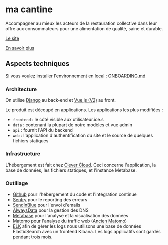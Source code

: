# ma cantine

Accompagner au mieux les acteurs de la restauration collective dans leur offre aux consommateurs pour une alimentation de qualité, saine et durable.

[Le site](https://ma-cantine.agriculture.gouv.fr)

[En savoir plus](https://beta.gouv.fr/startups/ma-cantine-egalim.html)

## Aspects techniques

Si vous voulez installer l'environnement en local : [ONBOARDING.md](./docs/ONBOARDING.md)

### Architecture

On utilise [Django](https://www.djangoproject.com/) au back-end et [Vue.js (V2)](https://v2.vuejs.org/) au front.

Le produit est découpé en applications. Les applications les plus modifiées :

- `frontend` : le côté visible aux utilisateur.ice.s
- `data` : contenant la plupart de notre modèles et vue admin
- `api` : fournit l'API du backend
- `web` : l'application d'authentification du site et le source de quelques fichiers statiques

### Infrastructure

L’hébergement est fait chez [Clever Cloud](https://www.clever-cloud.com/). Ceci concerne l'application, la base de données, les fichiers statiques, et l'instance Metabase.

### Outillage

- [Github](https://github.com/) pour l'hébergement du code et l'intégration continue
- [Sentry](https://sentry.io) pour le reporting des erreurs
- [SendInBlue](https://fr.sendinblue.com/) pour l'envoi d'emails
- [AlwaysData](https://www.alwaysdata.com/fr/) pour la gestion des DNS
- [Metabase](https://ma-cantine-metabase.cleverapps.io/public/dashboard/f65ca7cc-c3bd-4cfb-a3dc-236f81864663) pour l'analyse et la visualisation des données
- [Matomo](https://stats.beta.gouv.fr/index.php?idSite=78) pour l'analyse du traffic web ([Ancien Matomo](https://stats.data.gouv.fr/index.php?idSite=162))
- [ELK](http://kibana-bxrbvv38clpvd6tvzpkz-elasticsearch.services.clever-cloud.com/) afin de gérer les logs nous utilisons une base de données ElasticSearch avec un frontend Kibana. Les logs applicatifs sont gardés pendant trois mois.

